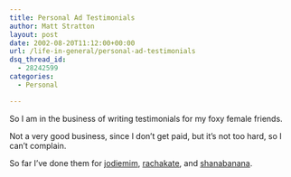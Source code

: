 ```yaml
---
title: Personal Ad Testimonials
author: Matt Stratton
layout: post
date: 2002-08-20T11:12:00+00:00
url: /life-in-general/personal-ad-testimonials
dsq_thread_id:
  - 28242599
categories:
  - Personal

---
```

So I am in the business of writing testimonials for my foxy female friends.

Not a very good business, since I don&#8217;t get paid, but it&#8217;s not too hard, so I can&#8217;t complain.

So far I&#8217;ve done them for [jodiemim][1], [rachakate][2], and [shanabanana][3].

 [1]: https://www.livejournal.com/talkpost.bml?journal=jodiemim&itemid=11572
 [2]: https://www.livejournal.com/talkpost.bml?journal=rachakate&itemid=102748
 [3]: https://www.livejournal.com/talkread.bml?journal=shanabanana&itemid=22213